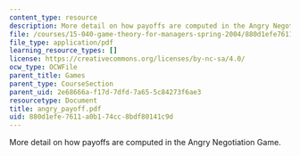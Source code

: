 ```yaml
---
content_type: resource
description: More detail on how payoffs are computed in the Angry Negotiation Game.
file: /courses/15-040-game-theory-for-managers-spring-2004/880d1efe7611a0b174cc8bdf80141c9d_angry_payoff.pdf
file_type: application/pdf
learning_resource_types: []
license: https://creativecommons.org/licenses/by-nc-sa/4.0/
ocw_type: OCWFile
parent_title: Games
parent_type: CourseSection
parent_uid: 2e68666a-f17d-7dfd-7a65-5c84273f6ae3
resourcetype: Document
title: angry_payoff.pdf
uid: 880d1efe-7611-a0b1-74cc-8bdf80141c9d
---
```

More detail on how payoffs are computed in the Angry Negotiation Game.